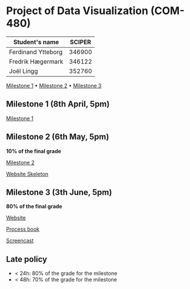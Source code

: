 # Project of Data Visualization (COM-480)

| Student's name | SCIPER |
| -------------- | ------ |
|Ferdinand Ytteborg | 346900 |
|Fredrik Hægermark | 346122 |
|Joël Lingg | 352760 |

[Milestone 1](Reports/Milestone%201.pdf) • [Milestone 2](Reports/Milestone%202.pdf) • [Milestone 3](#milestone-3)

## Milestone 1 (8th April, 5pm)

[Milestone 1](Reports/Milestone%201.pdf)


## Milestone 2 (6th May, 5pm)

**10% of the final grade**

[Milestone 2](Reports/Milestone%202.pdf)

<a href="https://com-480-data-visualization.github.io/datavis-project-2022-data-wizards/" target="_blank">Website Skeleton</a>

## Milestone 3 (3th June, 5pm)

**80% of the final grade**

<a href="https://com-480-data-visualization.github.io/datavis-project-2022-data-wizards/" target="_blank">Website</a>

[Process book](Reports/Process%20book.pdf)

<a href="" target="_blank">Screencast</a>


## Late policy

- < 24h: 80% of the grade for the milestone
- < 48h: 70% of the grade for the milestone
